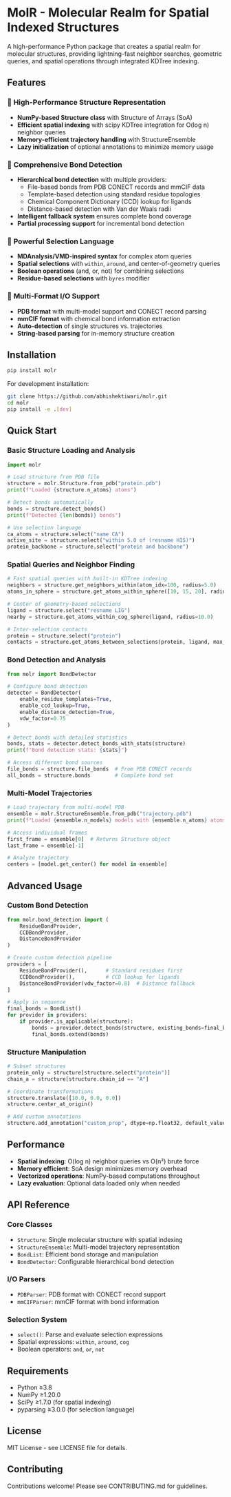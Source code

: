 # MolR - Molecular Realm for Spatial Indexed Structures

A high-performance Python package that creates a spatial realm for molecular structures, providing lightning-fast neighbor searches, geometric queries, and spatial operations through integrated KDTree indexing.

## Features

### 🚀 **High-Performance Structure Representation**
- **NumPy-based Structure class** with Structure of Arrays (SoA)
- **Efficient spatial indexing** with scipy KDTree integration for O(log n) neighbor queries
- **Memory-efficient trajectory handling** with StructureEnsemble
- **Lazy initialization** of optional annotations to minimize memory usage

### 🔗 **Comprehensive Bond Detection**
- **Hierarchical bond detection** with multiple providers:
  - File-based bonds from PDB CONECT records and mmCIF data
  - Template-based detection using standard residue topologies
  - Chemical Component Dictionary (CCD) lookup for ligands
  - Distance-based detection with Van der Waals radii
- **Intelligent fallback system** ensures complete bond coverage
- **Partial processing support** for incremental bond detection

### 🎯 **Powerful Selection Language**
- **MDAnalysis/VMD-inspired syntax** for complex atom queries
- **Spatial selections** with `within`, `around`, and center-of-geometry queries
- **Boolean operations** (and, or, not) for combining selections
- **Residue-based selections** with `byres` modifier

### 📁 **Multi-Format I/O Support**
- **PDB format** with multi-model support and CONECT record parsing
- **mmCIF format** with chemical bond information extraction
- **Auto-detection** of single structures vs. trajectories
- **String-based parsing** for in-memory structure creation

## Installation

```bash
pip install molr
```

For development installation:
```bash
git clone https://github.com/abhishektiwari/molr.git
cd molr
pip install -e .[dev]
```

## Quick Start

### Basic Structure Loading and Analysis

```python
import molr

# Load structure from PDB file
structure = molr.Structure.from_pdb("protein.pdb")
print(f"Loaded {structure.n_atoms} atoms")

# Detect bonds automatically
bonds = structure.detect_bonds()
print(f"Detected {len(bonds)} bonds")

# Use selection language
ca_atoms = structure.select("name CA")
active_site = structure.select("within 5.0 of (resname HIS)")
protein_backbone = structure.select("protein and backbone")
```

### Spatial Queries and Neighbor Finding

```python
# Fast spatial queries with built-in KDTree indexing
neighbors = structure.get_neighbors_within(atom_idx=100, radius=5.0)
atoms_in_sphere = structure.get_atoms_within_sphere([10, 15, 20], radius=8.0)

# Center of geometry-based selections
ligand = structure.select("resname LIG")
nearby = structure.get_atoms_within_cog_sphere(ligand, radius=10.0)

# Inter-selection contacts
protein = structure.select("protein")
contacts = structure.get_atoms_between_selections(protein, ligand, max_distance=4.0)
```

### Bond Detection and Analysis

```python
from molr import BondDetector

# Configure bond detection
detector = BondDetector(
    enable_residue_templates=True,
    enable_ccd_lookup=True,
    enable_distance_detection=True,
    vdw_factor=0.75
)

# Detect bonds with detailed statistics
bonds, stats = detector.detect_bonds_with_stats(structure)
print(f"Bond detection stats: {stats}")

# Access different bond sources
file_bonds = structure.file_bonds  # From PDB CONECT records
all_bonds = structure.bonds        # Complete bond set
```

### Multi-Model Trajectories

```python
# Load trajectory from multi-model PDB
ensemble = molr.StructureEnsemble.from_pdb("trajectory.pdb")
print(f"Loaded {ensemble.n_models} models with {ensemble.n_atoms} atoms each")

# Access individual frames
first_frame = ensemble[0]  # Returns Structure object
last_frame = ensemble[-1]

# Analyze trajectory
centers = [model.get_center() for model in ensemble]
```

## Advanced Usage

### Custom Bond Detection

```python
from molr.bond_detection import (
    ResidueBondProvider,
    CCDBondProvider, 
    DistanceBondProvider
)

# Create custom detection pipeline
providers = [
    ResidueBondProvider(),      # Standard residues first
    CCDBondProvider(),          # CCD lookup for ligands  
    DistanceBondProvider(vdw_factor=0.8)  # Distance fallback
]

# Apply in sequence
final_bonds = BondList()
for provider in providers:
    if provider.is_applicable(structure):
        bonds = provider.detect_bonds(structure, existing_bonds=final_bonds)
        final_bonds.extend(bonds)
```

### Structure Manipulation

```python
# Subset structures
protein_only = structure[structure.select("protein")]
chain_a = structure[structure.chain_id == "A"]

# Coordinate transformations  
structure.translate([10.0, 0.0, 0.0])
structure.center_at_origin()

# Add custom annotations
structure.add_annotation("custom_prop", dtype=np.float32, default_value=1.0)
```

## Performance

- **Spatial indexing**: O(log n) neighbor queries vs O(n²) brute force
- **Memory efficient**: SoA design minimizes memory overhead
- **Vectorized operations**: NumPy-based computations throughout
- **Lazy evaluation**: Optional data loaded only when needed

## API Reference

### Core Classes
- `Structure`: Single molecular structure with spatial indexing
- `StructureEnsemble`: Multi-model trajectory representation  
- `BondList`: Efficient bond storage and manipulation
- `BondDetector`: Configurable hierarchical bond detection

### I/O Parsers
- `PDBParser`: PDB format with CONECT record support
- `mmCIFParser`: mmCIF format with bond information

### Selection System
- `select()`: Parse and evaluate selection expressions
- Spatial expressions: `within`, `around`, `cog`
- Boolean operators: `and`, `or`, `not`

## Requirements

- Python ≥3.8
- NumPy ≥1.20.0
- SciPy ≥1.7.0 (for spatial indexing)
- pyparsing ≥3.0.0 (for selection language)

## License

MIT License - see LICENSE file for details.

## Contributing

Contributions welcome! Please see CONTRIBUTING.md for guidelines. 